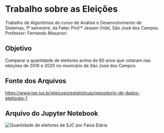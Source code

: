 # Trabalho sobre as Eleições
Trabalho de Algorítimos do curso de Análise e Desenvolvimento de Sistemas, 1º semestre, da Fatec Prof.º Jessen Vidal, São José dos Campos.
Professor: Fernando Masanori

## Objetivo
Comparar a quantidade de eleitores acima de 60 anos que votaram nas eleições de 2016 e 2020 no município de São José dos Campos

## Fonte dos Arquivos
https://www.tse.jus.br/eleicoes/estatisticas/repositorio-de-dados-eleitorais-1

## Arquivo do Jupyter Notebook

![Quantidade de eleitores de SJC por Faixa Etária](https://github.com/DanielaMeirelles/Comparar-a-quantidade-de-Eleitores-acima-de-60-anos/blob/main/Quantidade%20de%20eleitores%20de%20SJC%20por%20Faixa%20Et%C3%A1ria.ipynb)
